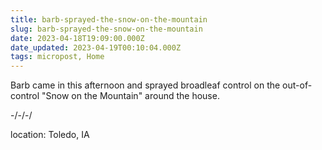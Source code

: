 ```yaml
---
title: barb-sprayed-the-snow-on-the-mountain
slug: barb-sprayed-the-snow-on-the-mountain
date: 2023-04-18T19:09:00.000Z
date_updated: 2023-04-19T00:10:04.000Z
tags: micropost, Home
---
```


Barb came in this afternoon and sprayed broadleaf control on the out-of-control "Snow on the Mountain" around the house.

-/-/-/

location: Toledo, IA
